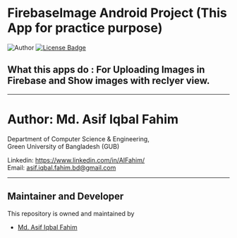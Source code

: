  # FirebaseImage Android Project (This App for practice purpose) 
![Author](https://img.shields.io/badge/author-AIFahim-orange)
[![License Badge](https://img.shields.io/badge/license-MIT-blue)](https://github.com/AIFahim/FirebaseImage/blob/master/LICENSE)

 ## What this apps do : For Uploading Images in Firebase and Show images with reclyer view. 
 
 <hr>

# Author: Md. Asif Iqbal Fahim

Department of Computer Science & Engineering, </br>
Green University of Bangladesh (GUB) </br>

Linkedin: https://www.linkedin.com/in/AIFahim/ </br>
Email: asif.iqbal.fahim.bd@gmail.com 

<hr>

## Maintainer and Developer
This repository is owned and maintained by 
 * [Md. Asif Iqbal Fahim](https://github.com/AIFahim)



